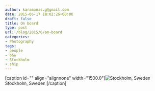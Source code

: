 ```yaml
---
author: karamanis.g@gmail.com
date: 2015-06-17 18:02:26+00:00
draft: false
title: On board
type: post
url: /blog/2015/6/on-board
categories:
- Photography
tags:
- people
- b&w
- Stockholm
- ship
---
```


[caption id="" align="alignnone" width="1500.0"]![ Stockholm, Sweden ](https://images.squarespace-cdn.com/content/v1/4f3f61bae4b063b909445965/1434563933347-KJFWNTCNKI094PCIX3HX/ke17ZwdGBToddI8pDm48kGRKL4JIl0FV9_gnSO4xknsUqsxRUqqbr1mOJYKfIPR7LoDQ9mXPOjoJoqy81S2I8N_N4V1vUb5AoIIIbLZhVYy7Mythp_T-mtop-vrsUOmeInPi9iDjx9w8K4ZfjXt2dr_4a0Jznzw0OCRTJVMM15xP37X5RQsGYt-cipN4dBgkpC969RuPXvt2ZwyzUXQf7Q/image-asset.jpeg?format=original)
 Stockholm, Sweden [/caption]
